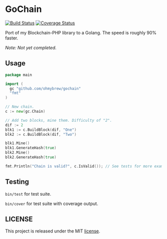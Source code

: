 # GoChain

[![Build Status](https://secure.travis-ci.org/ohmybrew/gochain.png?branch=master)](http://travis-ci.org/ohmybrew/gochain)
[![Coverage Status](https://coveralls.io/repos/github/ohmybrew/gochain/badge.svg?branch=master)](https://coveralls.io/github/ohmybrew/gochain?branch=master)

Port of my Blockchain-PHP library to a Golang. The speed is roughly 90% faster.

*Note: Not yet completed.*

## Usage

```go
package main

import (
  gc "github.com/ohmybrew/gochain"
  "fmt"
)

// New chain.
c := new(gc.Chain)

// Add two blocks, mine them. Difficulty of "2".
dif := 2
blk1 := c.BuildBlock(dif, "One")
blk2 := c.BuildBlock(dif, "Two")

blk1.Mine()
blk1.GenerateHash(true)
blk2.Mine()
blk2.GenerateHash(true)

fmt.Println("Chain is valid?", c.IsValid()); // See tests for more examples
```

## Testing

`bin/test` for test suite.

`bin/cover` for test suite with coverage output.

## LICENSE

This project is released under the MIT [license](https://github.com/ohmybrew/gochain/blob/master/LICENSE).
